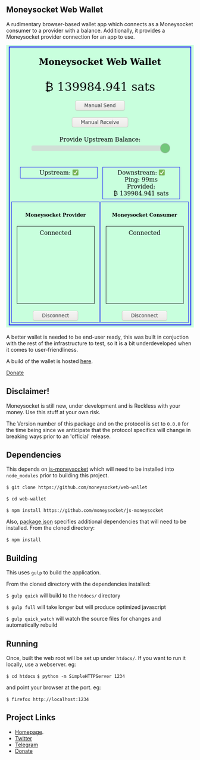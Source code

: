 Moneysocket Web Wallet
-----

A rudimentary browser-based wallet app which connects as a Moneysocket consumer to a provider with a balance. Additionally, it provides a Moneysocket provider connection for an app to use.

![Wallet](doc/img/wallet.png)

A better wallet is needed to be end-user ready, this was built in conjuction with the rest of the infrastructure to test, so it is a bit underdeveloped when it comes to user-friendliness.

A build of the wallet is hosted [here](https://socket.money/wallet).

[Donate](https://socket.money/#donate)

Disclaimer!
-----

Moneysocket is still new, under development and is Reckless with your money. Use this stuff at your own risk.

The Version number of this package and on the protocol is set to `0.0.0` for the time being since we anticipate that the protocol specifics will change in breaking ways prior to an 'official' release.


Dependencies
------------------------------------------------------------------------

This depends on [js-moneysocket](https://github.com/moneysocket/js-moneysocket) which will need to be installed into `node_modules` prior to building this project.

`$ git clone https://github.com/moneysocket/web-wallet`

`$ cd web-wallet`

`$ npm install https://github.com/moneysocket/js-moneysocket`


Also, [package.json](package.json) specifies additional dependencies that will need to be installed. From the cloned directory:

`$ npm install`


Building
------------------------------------------------------------------------

This uses `gulp` to build the application.

From the cloned directory with the dependencies installed:

`$ gulp quick` will build to the `htdocs/` directory

`$ gulp full` will take longer but will produce optimized javascript

`$ gulp quick_watch` will watch the source files for changes and automatically rebuild


Running
------------------------------------------------------------------------

Once, built the web root will be set up under `htdocs/`. If you want to run it locally, use a webserver. eg:

`$ cd htdocs`
`$ python -m SimpleHTTPServer 1234`

and point your browser at the port. eg:

`$ firefox http://localhost:1234`


Project Links
------------------------------------------------------------------------

- [Homepage](https://socket.money).
- [Twitter](https://twitter.com/moneysocket)
- [Telegram](https://t.me/moneysocket)
- [Donate](https://socket.money/#donate)
